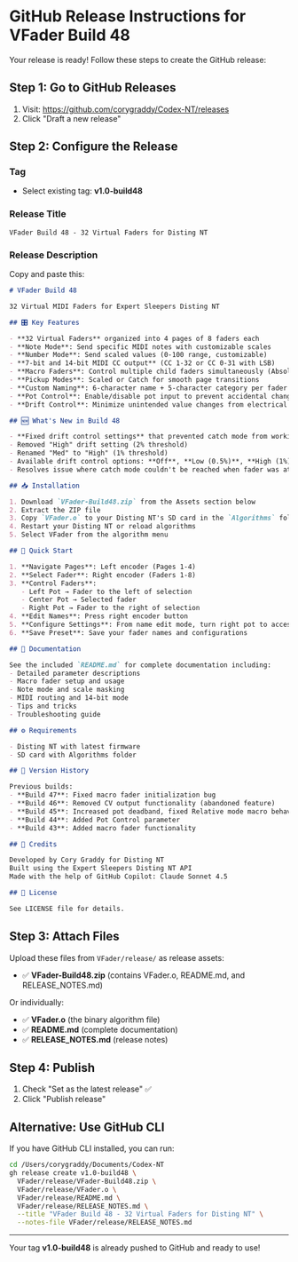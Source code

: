 # GitHub Release Instructions for VFader Build 48

Your release is ready! Follow these steps to create the GitHub release:

## Step 1: Go to GitHub Releases
1. Visit: https://github.com/corygraddy/Codex-NT/releases
2. Click "Draft a new release"

## Step 2: Configure the Release

### Tag
- Select existing tag: **v1.0-build48**

### Release Title
```
VFader Build 48 - 32 Virtual Faders for Disting NT
```

### Release Description
Copy and paste this:

```markdown
# VFader Build 48

32 Virtual MIDI Faders for Expert Sleepers Disting NT

## 🎛️ Key Features

- **32 Virtual Faders** organized into 4 pages of 8 faders each
- **Note Mode**: Send specific MIDI notes with customizable scales
- **Number Mode**: Send scaled values (0-100 range, customizable)
- **7-bit and 14-bit MIDI CC output** (CC 1-32 or CC 0-31 with LSB)
- **Macro Faders**: Control multiple child faders simultaneously (Absolute or Relative modes)
- **Pickup Modes**: Scaled or Catch for smooth page transitions
- **Custom Naming**: 6-character name + 5-character category per fader
- **Pot Control**: Enable/disable pot input to prevent accidental changes
- **Drift Control**: Minimize unintended value changes from electrical noise

## 🆕 What's New in Build 48

- **Fixed drift control settings** that prevented catch mode from working properly
- Removed "High" drift setting (2% threshold) 
- Renamed "Med" to "High" (1% threshold)
- Available drift control options: **Off**, **Low (0.5%)**, **High (1%)**
- Resolves issue where catch mode couldn't be reached when fader was at zero with high drift setting

## 📥 Installation

1. Download `VFader-Build48.zip` from the Assets section below
2. Extract the ZIP file
3. Copy `VFader.o` to your Disting NT's SD card in the `Algorithms` folder
4. Restart your Disting NT or reload algorithms
5. Select VFader from the algorithm menu

## 🚀 Quick Start

1. **Navigate Pages**: Left encoder (Pages 1-4)
2. **Select Fader**: Right encoder (Faders 1-8)
3. **Control Faders**: 
   - Left Pot → Fader to the left of selection
   - Center Pot → Selected fader
   - Right Pot → Fader to the right of selection
4. **Edit Names**: Press right encoder button
5. **Configure Settings**: From name edit mode, turn right pot to access function settings
6. **Save Preset**: Save your fader names and configurations

## 📖 Documentation

See the included `README.md` for complete documentation including:
- Detailed parameter descriptions
- Macro fader setup and usage
- Note mode and scale masking
- MIDI routing and 14-bit mode
- Tips and tricks
- Troubleshooting guide

## ⚙️ Requirements

- Disting NT with latest firmware
- SD card with Algorithms folder

## 📜 Version History

Previous builds:
- **Build 47**: Fixed macro fader initialization bug
- **Build 46**: Removed CV output functionality (abandoned feature)
- **Build 45**: Increased pot deadband, fixed Relative mode macro behavior
- **Build 44**: Added Pot Control parameter
- **Build 43**: Added macro fader functionality

## 🙏 Credits

Developed by Cory Graddy for Disting NT  
Built using the Expert Sleepers Disting NT API  
Made with the help of GitHub Copilot: Claude Sonnet 4.5

## 📄 License

See LICENSE file for details.
```

## Step 3: Attach Files

Upload these files from `VFader/release/` as release assets:
- ✅ **VFader-Build48.zip** (contains VFader.o, README.md, and RELEASE_NOTES.md)

Or individually:
- ✅ **VFader.o** (the binary algorithm file)
- ✅ **README.md** (complete documentation)
- ✅ **RELEASE_NOTES.md** (release notes)

## Step 4: Publish

1. Check "Set as the latest release" ✅
2. Click "Publish release"

## Alternative: Use GitHub CLI

If you have GitHub CLI installed, you can run:

```bash
cd /Users/corygraddy/Documents/Codex-NT
gh release create v1.0-build48 \
  VFader/release/VFader-Build48.zip \
  VFader/release/VFader.o \
  VFader/release/README.md \
  VFader/release/RELEASE_NOTES.md \
  --title "VFader Build 48 - 32 Virtual Faders for Disting NT" \
  --notes-file VFader/release/RELEASE_NOTES.md
```

---

Your tag **v1.0-build48** is already pushed to GitHub and ready to use!
